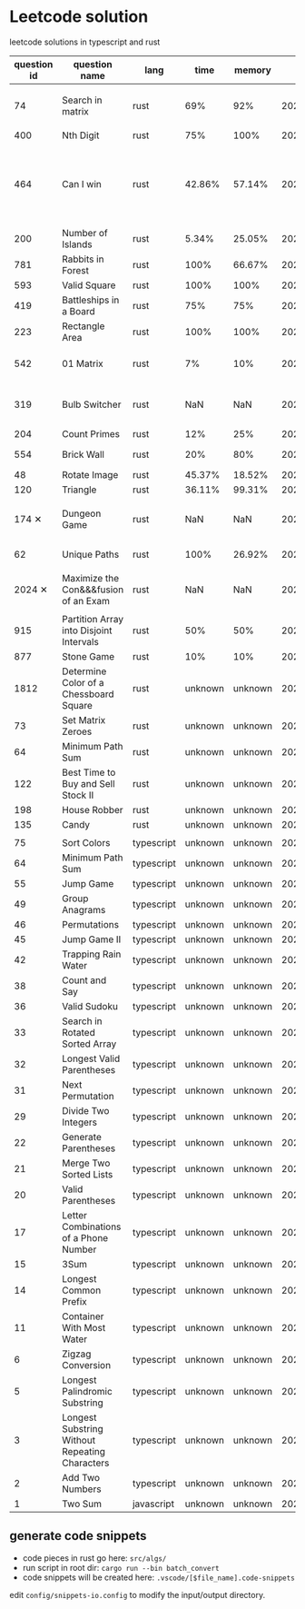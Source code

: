 # Leetcode solution

leetcode solutions in typescript and rust

| question id | question name                                  | lang       | time    | memory  | date       | remark                              |
| ----------- | ---------------------------------------------- | ---------- | ------- | ------- | ---------- | ----------------------------------- |
| 74          | Search in matrix                               | rust       | 69%     | 92%     | 2023.12.8  | 全程使用标准库方法摸鱼              |
| 400         | Nth Digit                                      | rust       | 75%     | 100%    | 2022.10.31 |                                     |
| 464         | Can I win                                      | rust       | 42.86%  | 57.14%  | 2022.10.30 | 使用[u8:_]代替 HashMap 省了 90%空间 |
| 200         | Number of Islands                              | rust       | 5.34%   | 25.05%  | 2022.10.2  |                                     |
| 781         | Rabbits in Forest                              | rust       | 100%    | 66.67%  | 2022.10.1  |                                     |
| 593         | Valid Square                                   | rust       | 100%    | 100%    | 2022.9.30  |                                     |
| 419         | Battleships in a Board                         | rust       | 75%     | 75%     | 2022.9.26  |                                     |
| 223         | Rectangle Area                                 | rust       | 100%    | 100%    | 2022.9.5   |                                     |
| 542         | 01 Matrix                                      | rust       | 7%      | 10%     | 2022.9.3   | BFS, hash table                     |
| 319         | Bulb Switcher                                  | rust       | NaN     | NaN     | 2022.9.1   | 做不出来，超时了                    |
| 204         | Count Primes                                   | rust       | 12%     | 25%     | 2022.8.29  |                                     |
| 554         | Brick Wall                                     | rust       | 20%     | 80%     | 2022.8.25  | hash table                          |
| 48          | Rotate Image                                   | rust       | 45.37%  | 18.52%  | 2022.7.14  | array                               |
| 120         | Triangle                                       | rust       | 36.11%  | 99.31%  | 2022.7.14  | dp                                  |
| 174 ✕       | Dungeon Game                                   | rust       | NaN     | NaN     | 2022.7.13  | 耻辱柱,写了一天都没 ac              |
| 62          | Unique Paths                                   | rust       | 100%    | 26.92%  | 2022.7.8   | dp, hashmap                         |
| 2024 ✕      | Maximize the Con&&&fusion of an Exam           | rust       | NaN     | NaN     | 2022.7.1   | 耻辱柱,写了一天都没 ac              |
| 915         | Partition Array into Disjoint Intervals        | rust       | 50%     | 50%     | 2022.6.29  |
| 877         | Stone Game                                     | rust       | 10%     | 10%     | 2022.6.29  |
| 1812        | Determine Color of a Chessboard Square         | rust       | unknown | unknown | 2022.6     |
| 73          | Set Matrix Zeroes                              | rust       | unknown | unknown | 2022.6     |
| 64          | Minimum Path Sum                               | rust       | unknown | unknown | 2022.6     |
| 122         | Best Time to Buy and Sell Stock II             | rust       | unknown | unknown | 2022.6     |
| 198         | House Robber                                   | rust       | unknown | unknown | 2022.6     |
| 135         | Candy                                          | rust       | unknown | unknown | 2022.6     |
|             |                                                |            |         |         |            |
| 75          | Sort Colors                                    | typescript | unknown | unknown | 2022.3.4   |
| 64          | Minimum Path Sum                               | typescript | unknown | unknown | 2022.3.14  |
| 55          | Jump Game                                      | typescript | unknown | unknown | 2022.2.22  |
| 49          | Group Anagrams                                 | typescript | unknown | unknown | 2022.3.2   |
| 46          | Permutations                                   | typescript | unknown | unknown | 2022.3.2   |
| 45          | Jump Game II                                   | typescript | unknown | unknown | 2022.2.22  |
| 42          | Trapping Rain Water                            | typescript | unknown | unknown | 2022.2.18  |
| 38          | Count and Say                                  | typescript | unknown | unknown | 2022.2.24  |
| 36          | Valid Sudoku                                   | typescript | unknown | unknown | 2022.3.2   |
| 33          | Search in Rotated Sorted Array                 | typescript | unknown | unknown | 2022.3.1   |
| 32          | Longest Valid Parentheses                      | typescript | unknown | unknown | 2022.3.1   |
| 31          | Next Permutation                               | typescript | unknown | unknown | 2022.2.9   |
| 29          | Divide Two Integers                            | typescript | unknown | unknown | 2022.2.9   |
| 22          | Generate Parentheses                           | typescript | unknown | unknown | 2022.2.26  |
| 21          | Merge Two Sorted Lists                         | typescript | unknown | unknown | 2022.2.9   |
| 20          | Valid Parentheses                              | typescript | unknown | unknown | 2022.2.9   |
| 17          | Letter Combinations of a Phone Number          | typescript | unknown | unknown | 2022.2.14  |
| 15          | 3Sum                                           | typescript | unknown | unknown | 2022.2.4   |
| 14          | Longest Common Prefix                          | typescript | unknown | unknown | 2022.2.3   |
| 11          | Container With Most Water                      | typescript | unknown | unknown | 2022.2.3   |
| 6           | Zigzag Conversion                              | typescript | unknown | unknown | 2022.2.10  |
| 5           | Longest Palindromic Substring                  | typescript | unknown | unknown | 2022.2.10  |
| 3           | Longest Substring Without Repeating Characters | typescript | unknown | unknown | 2022.1.30  |
| 2           | Add Two Numbers                                | typescript | unknown | unknown | 2022.1.30  |
| 1           | Two Sum                                        | javascript | unknown | unknown | 2021.8.9   |

## generate code snippets

- code pieces in rust go here: `src/algs/`
- run script in root dir: `cargo run --bin batch_convert`
- code snippets will be created here: `.vscode/[$file_name].code-snippets`

edit `config/snippets-io.config` to modify the input/output directory.
